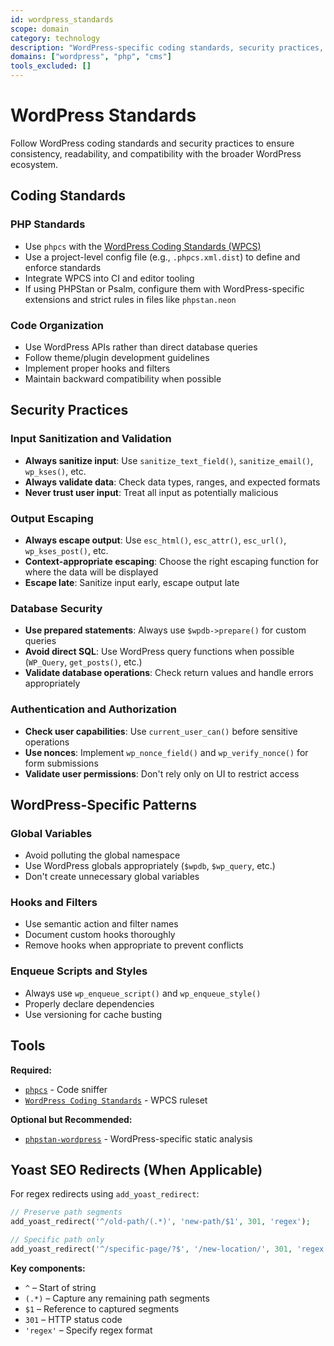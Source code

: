 ```yaml
---
id: wordpress_standards
scope: domain
category: technology
description: "WordPress-specific coding standards, security practices, and development guidelines"
domains: ["wordpress", "php", "cms"]
tools_excluded: []
---
```


# WordPress Standards

Follow WordPress coding standards and security practices to ensure consistency, readability, and compatibility with the broader WordPress ecosystem.

## Coding Standards

### PHP Standards
- Use `phpcs` with the [WordPress Coding Standards (WPCS)](https://github.com/WordPress/WordPress-Coding-Standards)
- Use a project-level config file (e.g., `.phpcs.xml.dist`) to define and enforce standards
- Integrate WPCS into CI and editor tooling
- If using PHPStan or Psalm, configure them with WordPress-specific extensions and strict rules in files like `phpstan.neon`

### Code Organization
- Use WordPress APIs rather than direct database queries
- Follow theme/plugin development guidelines
- Implement proper hooks and filters
- Maintain backward compatibility when possible

## Security Practices

### Input Sanitization and Validation
- **Always sanitize input**: Use `sanitize_text_field()`, `sanitize_email()`, `wp_kses()`, etc.
- **Always validate data**: Check data types, ranges, and expected formats
- **Never trust user input**: Treat all input as potentially malicious

### Output Escaping
- **Always escape output**: Use `esc_html()`, `esc_attr()`, `esc_url()`, `wp_kses_post()`, etc.
- **Context-appropriate escaping**: Choose the right escaping function for where the data will be displayed
- **Escape late**: Sanitize input early, escape output late

### Database Security
- **Use prepared statements**: Always use `$wpdb->prepare()` for custom queries
- **Avoid direct SQL**: Use WordPress query functions when possible (`WP_Query`, `get_posts()`, etc.)
- **Validate database operations**: Check return values and handle errors appropriately

### Authentication and Authorization
- **Check user capabilities**: Use `current_user_can()` before sensitive operations
- **Use nonces**: Implement `wp_nonce_field()` and `wp_verify_nonce()` for form submissions
- **Validate user permissions**: Don't rely only on UI to restrict access

## WordPress-Specific Patterns

### Global Variables
- Avoid polluting the global namespace
- Use WordPress globals appropriately (`$wpdb`, `$wp_query`, etc.)
- Don't create unnecessary global variables

### Hooks and Filters
- Use semantic action and filter names
- Document custom hooks thoroughly
- Remove hooks when appropriate to prevent conflicts

### Enqueue Scripts and Styles
- Always use `wp_enqueue_script()` and `wp_enqueue_style()`
- Properly declare dependencies
- Use versioning for cache busting

## Tools

**Required:**
- [`phpcs`](https://github.com/squizlabs/PHP_CodeSniffer) - Code sniffer
- [`WordPress Coding Standards`](https://github.com/WordPress/WordPress-Coding-Standards) - WPCS ruleset

**Optional but Recommended:**
- [`phpstan-wordpress`](https://github.com/szepeviktor/phpstan-wordpress) - WordPress-specific static analysis

## Yoast SEO Redirects (When Applicable)

For regex redirects using `add_yoast_redirect`:

```php
// Preserve path segments
add_yoast_redirect('^/old-path/(.*)', 'new-path/$1', 301, 'regex');

// Specific path only
add_yoast_redirect('^/specific-page/?$', '/new-location/', 301, 'regex');
```

**Key components:**
- `^` – Start of string
- `(.*)` – Capture any remaining path segments
- `$1` – Reference to captured segments
- `301` – HTTP status code
- `'regex'` – Specify regex format